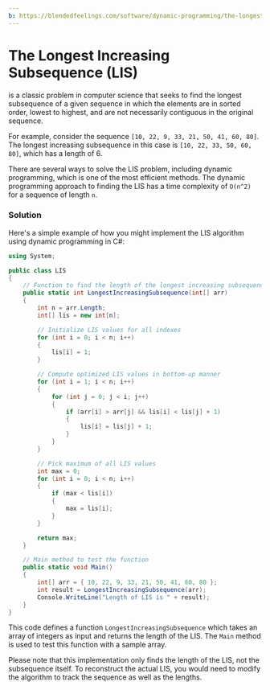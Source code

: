 ```yaml
---
b: https://blendedfeelings.com/software/dynamic-programming/the-longest-increasing-subsequence.md
---
```


# The Longest Increasing Subsequence (LIS) 
is a classic problem in computer science that seeks to find the longest subsequence of a given sequence in which the elements are in sorted order, lowest to highest, and are not necessarily contiguous in the original sequence.

For example, consider the sequence `[10, 22, 9, 33, 21, 50, 41, 60, 80]`. The longest increasing subsequence in this case is `[10, 22, 33, 50, 60, 80]`, which has a length of 6.

There are several ways to solve the LIS problem, including dynamic programming, which is one of the most efficient methods. The dynamic programming approach to finding the LIS has a time complexity of `O(n^2)` for a sequence of length `n`.

### Solution

Here's a simple example of how you might implement the LIS algorithm using dynamic programming in C#:

```csharp
using System;

public class LIS
{
    // Function to find the length of the longest increasing subsequence
    public static int LongestIncreasingSubsequence(int[] arr)
    {
        int n = arr.Length;
        int[] lis = new int[n];

        // Initialize LIS values for all indexes
        for (int i = 0; i < n; i++)
        {
            lis[i] = 1;
        }

        // Compute optimized LIS values in bottom-up manner
        for (int i = 1; i < n; i++)
        {
            for (int j = 0; j < i; j++)
            {
                if (arr[i] > arr[j] && lis[i] < lis[j] + 1)
                {
                    lis[i] = lis[j] + 1;
                }
            }
        }

        // Pick maximum of all LIS values
        int max = 0;
        for (int i = 0; i < n; i++)
        {
            if (max < lis[i])
            {
                max = lis[i];
            }
        }

        return max;
    }

    // Main method to test the function
    public static void Main()
    {
        int[] arr = { 10, 22, 9, 33, 21, 50, 41, 60, 80 };
        int result = LongestIncreasingSubsequence(arr);
        Console.WriteLine("Length of LIS is " + result);
    }
}
```

This code defines a function `LongestIncreasingSubsequence` which takes an array of integers as input and returns the length of the LIS. The `Main` method is used to test this function with a sample array.

Please note that this implementation only finds the length of the LIS, not the subsequence itself. To reconstruct the actual LIS, you would need to modify the algorithm to track the sequence as well as the lengths.